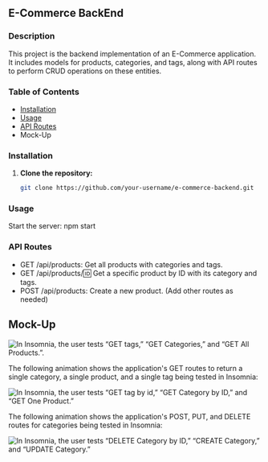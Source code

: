 ## E-Commerce BackEnd

### Description

This project is the backend implementation of an E-Commerce application. It includes models for products, categories, and tags, along with API routes to perform CRUD operations on these entities.

### Table of Contents

- [Installation](#installation)
- [Usage](#usage)
- [API Routes](#api-routes)
- Mock-Up

### Installation

1. **Clone the repository:**

   ```bash
   git clone https://github.com/your-username/e-commerce-backend.git

### Usage
  Start the server: npm start  

### API Routes
- GET /api/products: Get all products with categories and tags.
- GET /api/products/:id: Get a specific product by ID with its category and tags.
- POST /api/products: Create a new product.
  (Add other routes as needed)

## Mock-Up

![In Insomnia, the user tests “GET tags,” “GET Categories,” and “GET All Products.”.](./Assets/13-orm-homework-demo-01.gif)

The following animation shows the application's GET routes to return a single category, a single product, and a single tag being tested in Insomnia:

![In Insomnia, the user tests “GET tag by id,” “GET Category by ID,” and “GET One Product.”](./Assets/13-orm-homework-demo-02.gif)

The following animation shows the application's POST, PUT, and DELETE routes for categories being tested in Insomnia:

![In Insomnia, the user tests “DELETE Category by ID,” “CREATE Category,” and “UPDATE Category.”](./Assets/13-orm-homework-demo-03.gif)




